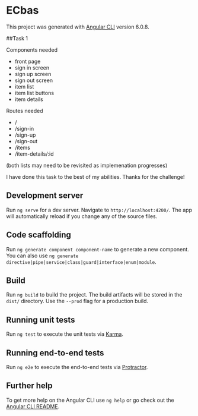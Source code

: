 # ECbas

This project was generated with [Angular CLI](https://github.com/angular/angular-cli) version 6.0.8.

##Task 1

Components needed

* front page
* sign in screen
* sign up screen
* sign out screen
* item list
* item list buttons
* item details

Routes needed

* /
* /sign-in
* /sign-up
* /sign-out
* /items
* /item-details/:id

(both lists may need to be revisited as implemenation progresses)

I have done this task to the best of my abilities. Thanks for the challenge!

## Development server

Run `ng serve` for a dev server. Navigate to `http://localhost:4200/`. The app will automatically reload if you change any of the source files.

## Code scaffolding

Run `ng generate component component-name` to generate a new component. You can also use `ng generate directive|pipe|service|class|guard|interface|enum|module`.

## Build

Run `ng build` to build the project. The build artifacts will be stored in the `dist/` directory. Use the `--prod` flag for a production build.

## Running unit tests

Run `ng test` to execute the unit tests via [Karma](https://karma-runner.github.io).

## Running end-to-end tests

Run `ng e2e` to execute the end-to-end tests via [Protractor](http://www.protractortest.org/).

## Further help

To get more help on the Angular CLI use `ng help` or go check out the [Angular CLI README](https://github.com/angular/angular-cli/blob/master/README.md).
